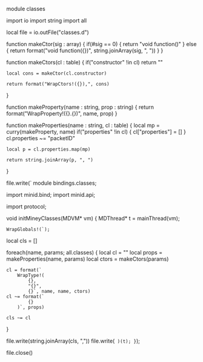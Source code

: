 module classes

import io
import string
import all

local file = io.outFile("classes.d")

function makeCtor(sig : array)
{
	if(#sig == 0)
	{
		return "void function()"
	}
	else
	{
		return format("void function({})", string.joinArray(sig, ", "))
	}
}

function makeCtors(cl : table)
{
	if("constructor" !in cl)
		return ""
	
	local cons = makeCtor(cl.constructor)
	
	return format("WrapCtors!({}),", cons)
}

function makeProperty(name : string, prop : string)
{
	return format("WrapProperty!({}.{})", name, prop)
}

function makeProperties(name : string, cl : table)
{
	local mp = curry(makeProperty, name)
	if("properties" !in cl)
	{
		cl["properties"] = []
	}
	cl.properties ~= "packetID"
	
	local p = cl.properties.map(mp)
	
	return string.joinArray(p, ", ")
}

file.write(`
module bindings.classes;

import minid.bind;
import minid.api;

import protocol;

void initMineyClasses(MDVM* vm)
{
	MDThread* t = mainThread(vm);
	
	WrapGlobals!(`);

local cls = []

foreach(name, params; all.classes)
{
	local cl = ""
	local props = makeProperties(name, params)
	local ctors = makeCtors(params)
	
	cl = format(`
		WrapType!(
			{},
			"{}",
			{}`, name, name, ctors)
	cl ~= format(`
			{}
		)`, props)

	cls ~= cl
}

file.write(string.joinArray(cls, ","))
file.write(`
	)(t);
}`);

file.close()